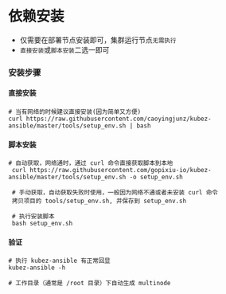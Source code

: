 # 依赖安装

- 仅需要在部署节点安装即可，集群运行节点`无需执行`
- `直接安装`或`脚本安装`二选一即可

### 安装步骤

#### 直接安装
   ```shell
   # 当有网络的时候建议直接安装(因为简单又方便)
   curl https://raw.githubusercontent.com/caoyingjunz/kubez-ansible/master/tools/setup_env.sh | bash
   ```
#### 脚本安装
   ```shell
# 自动获取，网络通时，通过 curl 命令直接获取脚本到本地
    curl https://raw.githubusercontent.com/gopixiu-io/kubez-ansible/master/tools/setup_env.sh -o setup_env.sh

    # 手动获取，自动获取失败时使用，一般因为网络不通或者未安装 curl 命令
    拷贝项目的 tools/setup_env.sh, 并保存到 setup_env.sh

    # 执行安装脚本
    bash setup_env.sh
   ```

#### 验证
   ```shell
   # 执行 kubez-ansible 有正常回显
   kubez-ansible -h

   # 工作目录（通常是 /root 目录）下自动生成 multinode
   ```
